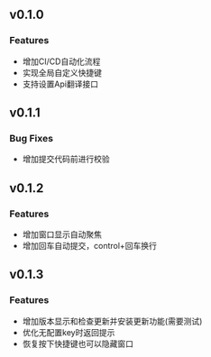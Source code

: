 ## v0.1.0

### Features

- 增加CI/CD自动化流程
- 实现全局自定义快捷键
- 支持设置Api翻译接口

## v0.1.1

### Bug Fixes

- 增加提交代码前进行校验

## v0.1.2

### Features

- 增加窗口显示自动聚焦
- 增加回车自动提交，control+回车换行

## v0.1.3

### Features

- 增加版本显示和检查更新并安装更新功能(需要测试)
- 优化无配置key时返回提示
- 恢复按下快捷键也可以隐藏窗口

